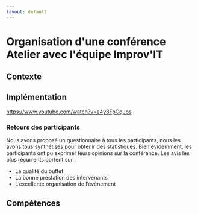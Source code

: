 ```yaml
---
layout: default
---
```


# Organisation d'une conférence Atelier avec l'équipe Improv'IT

## Contexte

## Implémentation

https://www.youtube.com/watch?v=a4y8FpCqJbs

### Retours des participants

Nous avons proposé un questionnaire à tous les participants, nous les avons tous synthétisés pour obtenir des statistiques.
Bien évidemment, les participants ont pu exprimer leurs opinions sur la conférence. Les avis les plus récurrents portent sur :

* La qualité du buffet
* La bonne prestation des intervenants
* L’excellente organisation de l’événement

## Compétences